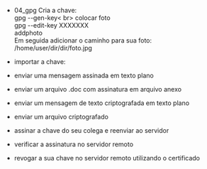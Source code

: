 - 04_gpg
Cria a chave: <br>
gpg --gen-key< br>
colocar foto <br>
gpg --edit-key XXXXXXX <br>
addphoto <br>
Em seguida adicionar o caminho para sua foto: <br>
/home/user/dir/dir/foto.jpg <br>
- importar a chave:

- enviar uma mensagem assinada em texto plano
- enviar um arquivo .doc com assinatura em arquivo anexo
- enviar um mensagem de texto criptografada em texto plano
- enviar um arquivo criptografado
- assinar a chave do seu colega e reenviar ao servidor
- verificar a assinatura no servidor remoto
- revogar a sua chave no servidor remoto utilizando o certificado

